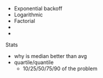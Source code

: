 * Exponential backoff
* Logarithmic
* Factorial
* 
*


Stats
* why is median better than avg
* quartile/quantile	
	* 10/25/50/75/90 of the problem
